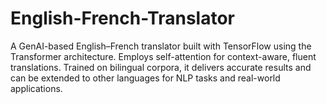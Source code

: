 # English-French-Translator
A GenAI-based English–French translator built with TensorFlow using the Transformer architecture. Employs self-attention for context-aware, fluent translations. Trained on bilingual corpora, it delivers accurate results and can be extended to other languages for NLP tasks and real-world applications.

